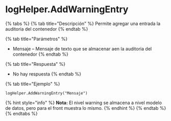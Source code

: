 # logHelper.AddWarningEntry

{% tabs %}
{% tab title="Descripción" %}
Permite agregar una entrada  la auditoria del contenedor
{% endtab %}

{% tab title="Parámetros" %}
* Mensaje – Mensaje de texto que se almacenar aen la auditoria del contenedor
{% endtab %}

{% tab title="Respuesta" %}
* No hay respuesta
{% endtab %}

{% tab title="Ejemplo" %}
```
logHelper.AddWarningEntry("Mensaje")
```
{% hint style="info" %}
**Nota:** El nivel warning se almacena a nivel modelo de datos, pero para el front muestra lo mismo.
{% endhint %}
{% endtab %}
{% endtabs %}
